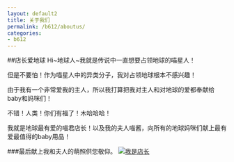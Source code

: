 ```yaml
---
layout: default2
title: 关于我们
permalink: /b612/aboutus/
categories:
- b612
---
```



##店长爱地球
Hi~地球人~我就是传说中一直想要占领地球的喵星人！

但是不要怕！作为喵星人中的异类分子，我对占领地球根本不感兴趣！

由于我有一个非常爱我的主人，所以我打算把我对主人和对地球的爱都奉献给baby和妈咪们！

不错！人类！你们有福了！木哈哈哈！

我就是地球最有爱的喵君店长！以及我的夫人喵酱，向所有的地球妈咪们献上最有爱最值得的baby用品！

###最后献上我和夫人的萌照供您敬仰。
[![我是店长](http://img04.taobaocdn.com/imgextra/i4/84393083/T2tO2eXbXXXXXXXXXX_!!84393083.jpg)](http://shop60110263.taobao.com/)
